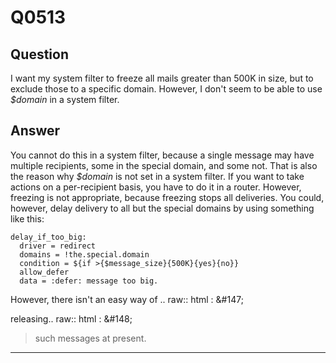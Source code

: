 Q0513
=====

Question
--------

I want my system filter to freeze all mails greater than 500K in size,
but to exclude those to a specific domain. However, I don't seem to be
able to use *\$domain* in a system filter.

Answer
------

You cannot do this in a system filter, because a single message may have
multiple recipients, some in the special domain, and some not. That is
also the reason why *\$domain* is not set in a system filter. If you
want to take actions on a per-recipient basis, you have to do it in a
router. However, freezing is not appropriate, because freezing stops all
deliveries. You could, however, delay delivery to all but the special
domains by using something like this:

    delay_if_too_big:
      driver = redirect
      domains = !the.special.domain
      condition = ${if >{$message_size}{500K}{yes}{no}}
      allow_defer
      data = :defer: message too big.

However, there isn't an easy way of .. raw:: html
:   &\#147;

releasing.. raw:: html
:   &\#148;

> such messages at present.

* * * * *
